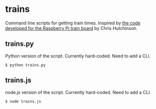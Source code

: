 trains
======
Command line scripts for getting train times.  Inspired by [the code developed for the Raspberry Pi train board](https://github.com/chrishutchinson/train-departure-screen/blob/master/src/trains.py) by Chris Hutchinson.  

trains.py
---------
Python version of the script.  Currently hard-coded.  Need to add a CLI.
```
$ python trains.py
```

trains.js
---------
node.js version of the script.  Currently hard-coded.  Need to add a CLI.
```
$ node trains.js
```
